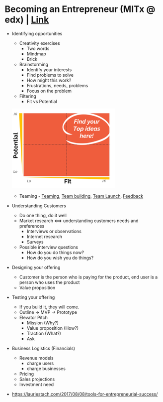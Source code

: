 # Becoming an Entrepreneur (MITx @ edx) | [Link](https://www.edx.org/course/becoming-an-entrepreneur?index=product&queryID=8ce10c19f7e405ec49cb7ef0c586bd6d&position=1)

- Identifying opportunities
    - Creativity exercises
        - Two words
        - Mindmap
        - Brick
    - Brainstorming
        - Identify your interests
        - Find problems to solve
        - How might this work?
        - Frustrations, needs, problems
        - Focus on the problem
    - Filtering
        - Fit vs Potential

    ![](imgs/fitvspotential.PNG)
    - Teaming - [Teaming](https://lauriestach.com/2015/12/20/success-is-all-about-the-people/), [Team building](https://lauriestach.com/2016/01/28/finding-the-right-co-founders-for-your-startup/), [Team Launch](https://lauriestach.com/2016/04/20/team-launch-its-all-about-setting-expectations/), [Feedback](https://lauriestach.com/2017/09/20/feedback-learning-growth-how-to-listen-and-how-to-give-it/)

- Understanding Customers
    - Do one thing, do it well
    - Market research <==> understanding customers needs and preferences
        - Interviews or observations
        - Internet research
        - Surveys
    - Possible interview questions
        - How do you do things now?
        - How do you wish you do things?

- Designing your offering
    - Customer is the person who is paying for the product, end user is a person who uses the product
    - Value proposition

- Testing your offering
    - If you build it, they will come.
    - Outline -> MVP -> Prototype
    - Elevator Pitch
        - Mission (Why?)
        - Value proposition (How?)
        - Traction (What?)
        - Ask

- Business Logistics (Financials)
    - Revenue models
        - charge users
        - charge businesses
    - Pricing
    - Sales projections
    - Investment need

- https://lauriestach.com/2017/08/08/tools-for-entrepreneurial-success/